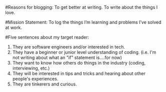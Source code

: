 #Reasons for blogging:
To get better at writing.
To write about the things I love.

#Mission Statement:
To log the things I’m learning and problems I’ve solved at work.

#Five sentences about my target reader:

1. They are software engineers and/or interested in tech.
2. They have a beginner or junior level understanding of coding. (i.e. I'm not writing about what an "if" statement is....for now)
3. They want to know how others do things in the industry (coding, interviewing, etc.)
4. They will be interested in tips and tricks and hearing about other people's experiences.
5. They are tinkerers and curious.
